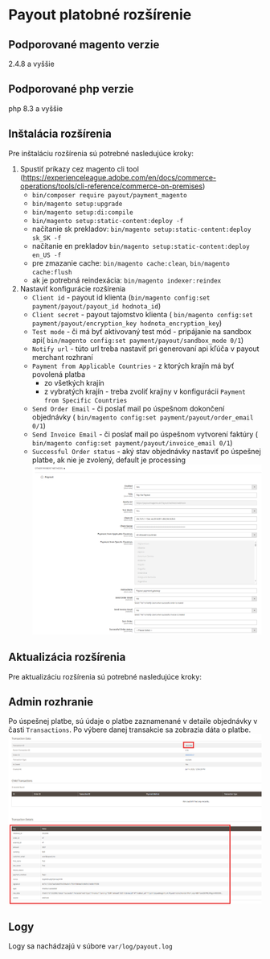 # Payout platobné rozšírenie

## Podporované magento verzie

2.4.8 a vyššie

## Podporované php verzie

php 8.3 a vyššie

## Inštalácia rozšírenia

Pre inštaláciu rozšírenia sú potrebné nasledujúce kroky:

1. Spustiť príkazy cez magento cli
   tool (https://experienceleague.adobe.com/en/docs/commerce-operations/tools/cli-reference/commerce-on-premises)
    - `bin/composer require payout/payment_magento`
    - `bin/magento setup:upgrade`
    - `bin/magento setup:di:compile`
    - `bin/magento setup:static-content:deploy -f`
    - načítanie sk prekladov: `bin/magento setup:static-content:deploy sk_SK -f`
    - načítanie en prekladov  `bin/magento setup:static-content:deploy en_US -f`
    - pre zmazanie cache: `bin/magento cache:clean`, `bin/magento cache:flush`
    - ak je potrebná reindexácia: `bin/magento indexer:reindex`
2. Nastaviť konfigurácie rozšírenia
    - `Client id` - payout id klienta (`bin/magento config:set payment/payout/payout_id hodnota_id`)
    - `Client secret` - payout tajomstvo klienta (
      `bin/magento config:set payment/payout/encryption_key hodnota_encryption_key`)
    - `Test mode` - či má byť aktivovaný test mód - pripájanie na sandbox api(
      `bin/magento config:set payment/payout/sandbox_mode 0/1`)
    - `Notify url` - túto url treba nastaviť pri generovaní api kľúča v payout merchant rozhraní
    - `Payment from Applicable Countries` - z ktorých krajín má byť povolená platba
        - zo všetkých krajín
        - z vybratých krajín - treba zvoliť krajiny v konfigurácii `Payment from Specific Countries`
    - `Send Order Email` - či poslať mail po úspešnom dokončení objednávky (
      `bin/magento config:set payment/payout/order_email 0/1`)
    - `Send Invoice Email` - či poslať mail po úspešnom vytvorení faktúry (
      `bin/magento config:set payment/payout/invoice_email 0/1`)
    - `Successful Order status` - aký stav objednávky nastaviť po úspešnej platbe, ak nie je zvolený, default je
      processing
      ![config_set_magento_admin.png](config_set_magento_admin.png)

## Aktualizácia rozšírenia

Pre aktualizáciu rozšírenia sú potrebné nasledujúce kroky:

## Admin rozhranie

Po úspešnej platbe, sú údaje o platbe zaznamenané v detaile objednávky v časti `Transactions`. Po výbere danej
transakcie sa zobrazia dáta o platbe.
![payout_transaction_detail.png](payout_transaction_detail.png)

## Logy

Logy sa nachádzajú v súbore `var/log/payout.log`
